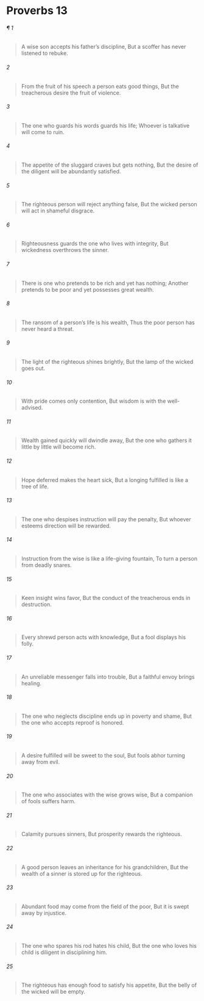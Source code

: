 # Proverbs 13
###### ¶ 1
> A wise son accepts his father’s discipline,
> But a scoffer has never listened to rebuke.
###### 2
> From the fruit of his speech a person eats good things,
> But the treacherous desire the fruit of violence.
###### 3
> The one who guards his words guards his life;
> Whoever is talkative will come to ruin.
###### 4
> The appetite of the sluggard craves but gets nothing,
> But the desire of the diligent will be abundantly satisfied.
###### 5
> The righteous person will reject anything false,
> But the wicked person will act in shameful disgrace.
###### 6
> Righteousness guards the one who lives with integrity,
> But wickedness overthrows the sinner.
###### 7
> There is one who pretends to be rich and yet has nothing;
> Another pretends to be poor and yet possesses great wealth.
###### 8
> The ransom of a person’s life is his wealth,
> Thus the poor person has never heard a threat.
###### 9
> The light of the righteous shines brightly,
> But the lamp of the wicked goes out.
###### 10
> With pride comes only contention,
> But wisdom is with the well-advised.
###### 11
> Wealth gained quickly will dwindle away,
> But the one who gathers it little by little will become rich.
###### 12
> Hope deferred makes the heart sick,
> But a longing fulfilled is like a tree of life.
###### 13
> The one who despises instruction will pay the penalty,
> But whoever esteems direction will be rewarded.
###### 14
> Instruction from the wise is like a life-giving fountain,
> To turn a person from deadly snares.
###### 15
> Keen insight wins favor,
> But the conduct of the treacherous ends in destruction.
###### 16
> Every shrewd person acts with knowledge,
> But a fool displays his folly.
###### 17
> An unreliable messenger falls into trouble,
> But a faithful envoy brings healing.
###### 18
> The one who neglects discipline ends up in poverty and shame,
> But the one who accepts reproof is honored.
###### 19
> A desire fulfilled will be sweet to the soul,
> But fools abhor turning away from evil.
###### 20
> The one who associates with the wise grows wise,
> But a companion of fools suffers harm.
###### 21
> Calamity pursues sinners,
> But prosperity rewards the righteous.
###### 22
> A good person leaves an inheritance for his grandchildren,
> But the wealth of a sinner is stored up for the righteous.
###### 23
> Abundant food may come from the field of the poor,
> But it is swept away by injustice.
###### 24
> The one who spares his rod hates his child,
> But the one who loves his child is diligent in disciplining him.
###### 25
> The righteous has enough food to satisfy his appetite,
> But the belly of the wicked will be empty.
